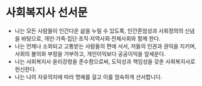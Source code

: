 # 사회복지사 선서문
- 나는 모든 사람들이 인간다운 삶을 누릴 수 있도록, 인간존엄성과 사회정의의 신념을 바탕으로, 개인·가족·집단·조직·지역사회·전체사회와 함께 한다.
- 나는 언제나 소외되고 고통받는 사람들의 편에 서서, 저들의 인권과 권익을 지키며, 사회의 불의와 부정을 거부하고, 개인이익보다 공공이익을 앞세운다.
- 나는 사회복지사 윤리강령을 준수함으로써, 도덕성과 책임성을 갖춘 사회복지사로 헌신한다.
- 나는 나의 자유의지에 따라 명예를 걸고 이를 엄숙하게 선서합니다.
